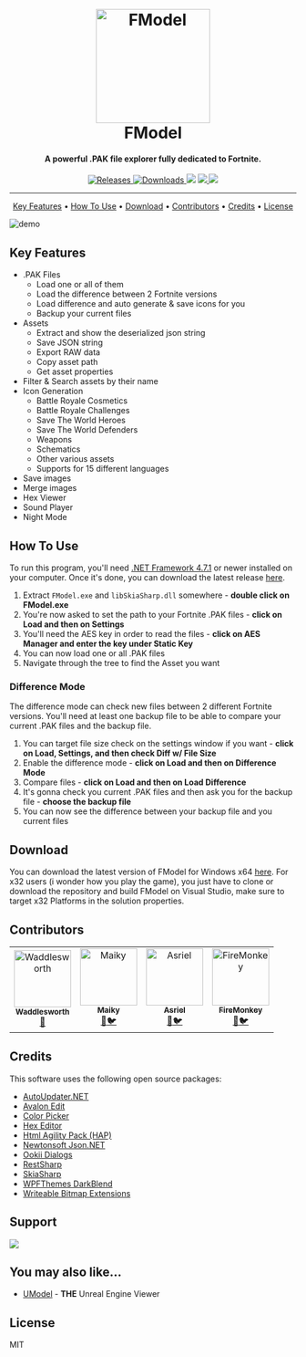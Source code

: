 ﻿<h1 align="center">
  <br>
  <a href="https://github.com/iAmAsval/FModel"><img src="https://github.com/iAmAsval/FModel/blob/master/Images/Logo.png" alt="FModel" width="200"></a>
  <br>
  FModel
  <br>
</h1>

<h4 align="center">A powerful .PAK file explorer fully dedicated to Fortnite.</h4>

<p align="center">
  <a href="https://github.com/iAmAsval/FModel/releases/latest">
    <img src="https://img.shields.io/github/v/release/iamasval/fmodel"
         alt="Releases">
  </a>
  <a href="https://github.com/iAmAsval/FModel/releases/latest">
    <img src="https://img.shields.io/github/downloads/iAmAsval/FModel/latest/total.svg?label=v3.0%20Downloads"
         alt="Downloads">
  </a>
  <a href="https://twitter.com/AsvalFN"><img src="https://img.shields.io/badge/Twitter-@AsvalFN-1da1f2.svg?logo=twitter"></a>
  <a href="https://discord.gg/fdkNYYQ">
      <img src="https://img.shields.io/badge/Discord-Need%20Help%3F-778cd4.svg?logo=discord">
  </a>
  <a href="https://www.paypal.me/FModel">
    <img src="https://img.shields.io/badge/Paypal-Donate-00457C.svg?logo=paypal">
  </a>
</p>

------

<p align="center">
  <a href="#key-features">Key Features</a> •
  <a href="#how-to-use">How To Use</a> •
  <a href="#download">Download</a> •
  <a href="#contributors">Contributors</a> •
  <a href="#credits">Credits</a> •
  <a href="#license">License</a>
</p>

![demo](https://github.com/iAmAsval/FModel/blob/master/Images/FModel_Demo.gif)

## Key Features

* .PAK Files
  - Load one or all of them
  - Load the difference between 2 Fortnite versions
  - Load difference and auto generate & save icons for you
  - Backup your current files
* Assets
  - Extract and show the deserialized json string
  - Save JSON string
  - Export RAW data
  - Copy asset path
  - Get asset properties
* Filter & Search assets by their name
* Icon Generation
  - Battle Royale Cosmetics
  - Battle Royale Challenges
  - Save The World Heroes
  - Save The World Defenders
  - Weapons
  - Schematics
  - Other various assets
  - Supports for 15 different languages
* Save images
* Merge images
* Hex Viewer
* Sound Player
* Night Mode

## How To Use

To run this program, you'll need [.NET Framework 4.7.1](https://dotnet.microsoft.com/download/dotnet-framework/net471) or newer installed on your computer. Once it's done, you can download the latest release [here](https://github.com/iAmAsval/FModel/releases/latest/download/FModel.zip).

1. Extract `FModel.exe` and `libSkiaSharp.dll` somewhere - __double click on FModel.exe__
2. You're now asked to set the path to your Fortnite .PAK files - __click on Load and then on Settings__
3. You'll need the AES key in order to read the files - __click on AES Manager and enter the key under Static Key__
4. You can now load one or all .PAK files
5. Navigate through the tree to find the Asset you want

### Difference Mode

The difference mode can check new files between 2 different Fortnite versions. You'll need at least one backup file to be able to compare your current .PAK files and the backup file.

1. You can target file size check on the settings window if you want - __click on Load, Settings, and then check Diff w/ File Size__
2. Enable the difference mode - __click on Load and then on Difference Mode__
3. Compare files - __click on Load and then on Load Difference__
4. It's gonna check you current .PAK files and then ask you for the backup file - __choose the backup file__
5. You can now see the difference between your backup file and you current files

## Download

You can download the latest version of FModel for Windows x64 [here](https://github.com/iAmAsval/FModel/releases/latest/download/FModel.zip).
For x32 users (i wonder how you play the game), you just have to clone or download the repository and build FModel on Visual Studio, make sure to target x32 Platforms in the solution properties.

## Contributors

<table><tr><td align="center"><a href="https://github.com/SirWaddles"><img src="https://avatars1.githubusercontent.com/u/769399?s=200&v=4" width="100px;" alt="Waddlesworth"/><br /><sub><b>Waddlesworth</b></sub></a><br><a href="https://github.com/SirWaddles" title="Github">🔧</a></td><td align="center"><a href="https://github.com/MaikyM"><img src="https://avatars3.githubusercontent.com/u/51415805?s=200&v=4" width="100px;" alt="Maiky"/><br /><sub><b>Maiky</b></sub></a><br /><a href="https://github.com/MaikyM" title="Github">🔧</a><a href="https://twitter.com/MaikyMOficial" title="Twitter">🐦</a></td><td align="center"><a href="https://github.com/WorkingRobot"><img src="https://avatars1.githubusercontent.com/u/16126912?s=200&v=4" width="100px;" alt="Asriel"/><br><sub><b>Asriel</b></sub></a><br><a href="https://github.com/WorkingRobot" title="Github">🔧</a><a href="https://twitter.com/Asriel_Dev" title="Twitter">🐦</a></td><td align="center"><a href="https://github.com/ItsFireMonkey"><img src="https://avatars2.githubusercontent.com/u/38590471?s=200&v=4" width="100px;" alt="FireMonkey"/><br /><sub><b>FireMonkey</b></sub></a><br><a href="https://github.com/ItsFireMonkey" title="Github">🔧</a><a href="https://twitter.com/iFireMonkey" title="Twitter">🐦</a></td></tr></table>

## Credits

This software uses the following open source packages:

- [AutoUpdater.NET](https://github.com/ravibpatel/AutoUpdater.NET)
- [Avalon Edit](http://avalonedit.net/)
- [Color Picker](https://github.com/drogoganor/ColorPickerWPF)
- [Hex Editor](https://github.com/abbaye/WpfHexEditorControl)
- [Html Agility Pack (HAP)](https://html-agility-pack.net/)
- [Newtonsoft Json.NET](https://www.newtonsoft.com/json)
- [Ookii Dialogs](https://github.com/caioproiete/ookii-dialogs-wpf)
- [RestSharp](http://http://restsharp.org//)
- [SkiaSharp](https://github.com/mono/SkiaSharp)
- [WPFThemes DarkBlend](https://github.com/DanPristupov/WpfExpressionBlendTheme)
- [Writeable Bitmap Extensions](https://github.com/reneschulte/WriteableBitmapEx)

## Support

<a href="https://www.paypal.me/FModel">
  <img src="https://img.shields.io/badge/Paypal-Donate-00457C.svg?logo=paypal">
</a>

## You may also like...

- [UModel](https://github.com/gildor2/UEViewer) - **THE** Unreal Engine Viewer

## License

MIT
